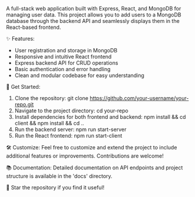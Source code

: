 A full-stack web application built with Express, React, and MongoDB for managing user data. This project allows you to add users to a MongoDB database through the backend API and seamlessly displays them in the React-based frontend.

✨ Features:
- User registration and storage in MongoDB
- Responsive and intuitive React frontend
- Express backend API for CRUD operations
- Basic authentication and error handling
- Clean and modular codebase for easy understanding

🚀 Get Started:
1. Clone the repository: git clone https://github.com/your-username/your-repo.git
2. Navigate to the project directory: cd your-repo
3. Install dependencies for both frontend and backend: npm install && cd client && npm install && cd ..
4. Run the backend server: npm run start-server
5. Run the React frontend: npm run start-client

🛠️ Customize:
Feel free to customize and extend the project to include additional features or improvements. Contributions are welcome!

📚 Documentation:
Detailed documentation on API endpoints and project structure is available in the 'docs' directory.


🌟 Star the repository if you find it useful!

